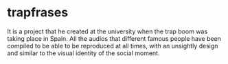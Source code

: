 # trapfrases

It is a project that he created at the university when the trap boom was taking place in Spain. 
All the audios that different famous people have been compiled to be able to be reproduced at all times, 
with an unsightly design and similar to the visual identity of the social moment.

